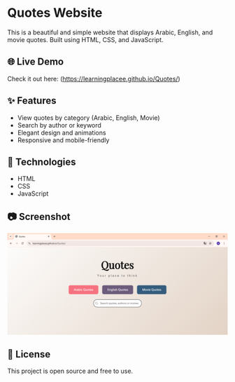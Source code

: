 # Quotes Website

This is a beautiful and simple website that displays Arabic, English, and movie quotes. Built using HTML, CSS, and JavaScript.

## 🌐 Live Demo

Check it out here: (https://learningplacee.github.io/Quotes/)

## ✨ Features

- View quotes by category (Arabic, English, Movie)
- Search by author or keyword
- Elegant design and animations
- Responsive and mobile-friendly


## 🚀 Technologies

- HTML
- CSS
- JavaScript

## 📷 Screenshot

![Screenshot](Capture.PNG) <!-- You can upload a screenshot and reference it -->

## 📄 License

This project is open source and free to use.
